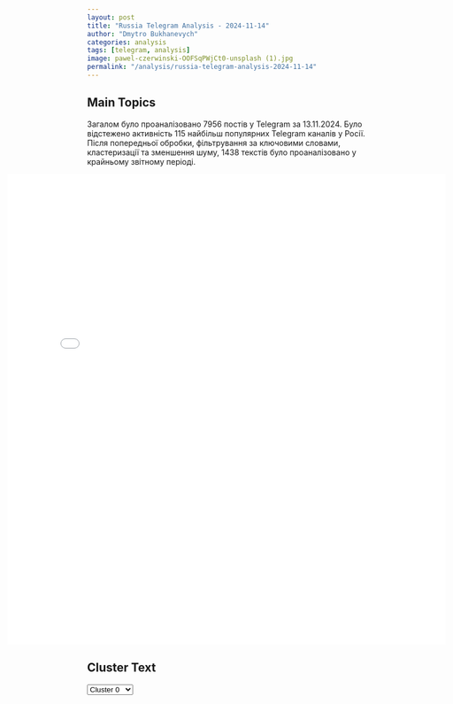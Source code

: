 ```yaml
---
layout: post
title: "Russia Telegram Analysis - 2024-11-14"
author: "Dmytro Bukhanevych"
categories: analysis
tags: [telegram, analysis]
image: pawel-czerwinski-OOFSqPWjCt0-unsplash (1).jpg
permalink: "/analysis/russia-telegram-analysis-2024-11-14"
---
```


<style>
    /* Adjusting iframe-container styles */
    .wide-iframe-container {
        width: calc(100% + 30vw);  /* Extending the width */
        margin-left: -15vw;       /* Negative margin to push to the left */
        overflow: hidden;         /* In case the iframe content spills over */
    }

    .wide-iframe-container iframe {
        width: 100%;  /* Making the iframe take the full width of its container */
        border: none; /* Removing any borders from the iframe */
    }

    /* Toggle mechanism */
    .hidden {
        display: none;
    }
    
    .show-content-target:checked + .show-content {
        display: block;
    }
</style>

<h2>Main Topics</h2>
<p>Загалом було проаналізовано 7956 постів у Telegram за 13.11.2024. Було відстежено активність 115 найбільш популярних Telegram каналів у Росії. Після попередньої обробки, фільтрування за ключовими словами, кластеризації та зменшення шуму, 1438 текстів було проаналізовано у крайньому звітному періоді.</p>
<!-- Embedding Main Plotly Visualization -->
<div class="wide-iframe-container">
    <iframe src="{{site.baseurl}}/visualizations/2024-11-14/fig_topics_time.html" height="850"></iframe>
</div>


<h2>Cluster Text</h2>

<!-- Dropdown to select a cluster -->
<select id="clusterSelector" onchange="displayClusterText()">
<option value="0">Cluster 0</option><option value="1">Cluster 1</option><option value="2">Cluster 2</option><option value="3">Cluster 3</option><option value="4">Cluster 4</option><option value="5">Cluster 5</option><option value="6">Cluster 6</option><option value="7">Cluster 7</option><option value="8">Cluster 8</option><option value="9">Cluster 9</option><option value="10">Cluster 10</option><option value="11">Cluster 11</option><option value="12">Cluster 12</option><option value="13">Cluster 13</option><option value="14">Cluster 14</option><option value="15">Cluster 15</option>
</select>

<!-- Display area for the selected cluster's text -->
<div id="clusterTextDisplay" class="hidden"></div>

<script type="text/javascript">
    var clusterDetails = {"0": "<b>Total Posts:</b> 22<br><b>Date:</b> 2024-11-13 17:45:07+00:00<br><b>Author:</b> ru2ch<br><b>Link:</b> https://t.me/s/ru2ch/127801<br><b>Subscribers:</b> 532813<br><b>Text:</b> \u0422\u0435\u043a\u0441\u0442: \u2757\ufe0f\u0423\u043a\u0440\u0430\u0438\u043d\u0430 \u043c\u043e\u0436\u0435\u0442 \u0440\u0430\u0437\u0440\u0430\u0431\u043e\u0442\u0430\u0442\u044c \u00ab\u043f\u0440\u0438\u043c\u0438\u0442\u0438\u0432\u043d\u0443\u044e\u00bb \u044f\u0434\u0435\u0440\u043d\u0443\u044e \u0431\u043e\u043c\u0431\u0443 \u0432 \u0442\u0435\u0447\u0435\u043d\u0438\u0435 \u043d\u0435\u0441\u043a\u043e\u043b\u044c\u043a\u0438\u0445 \u043c\u0435\u0441\u044f\u0446\u0435\u0432, \u0435\u0441\u043b\u0438 \u0422\u0440\u0430\u043c\u043f \u043f\u0440\u0435\u043a\u0440\u0430\u0442\u0438\u0442 \u043f\u043e\u0441\u0442\u0430\u0432\u043b\u044f\u0442\u044c \u0432\u043e\u0435\u043d\u043d\u0443\u044e \u043f\u043e\u043c\u043e\u0449\u044c \u2014 The Times \u0441\u043e \u0441\u0441\u044b\u043b\u043a\u043e\u0439 \u043d\u0430 \u041c\u0438\u043d\u043e\u0431\u043e\u0440\u043e\u043d\u044b \u0423\u043a\u0440\u0430\u0438\u043d\u044b", "1": "<b>Total Posts:</b> 399<br><b>Date:</b> 2024-11-13 09:02:35+00:00<br><b>Author:</b> lentachold<br><b>Link:</b> https://t.me/s/lentachold/78689<br><b>Subscribers:</b> 403913<br><b>Text:</b> \u0422\u0435\u043a\u0441\u0442: \u0415\u0449\u0435 \u0437\u0430\u044f\u0432\u043b\u0435\u043d\u0438\u044f \u041f\u0435\u0441\u043a\u043e\u0432\u0430:\u25aa\ufe0f \u041c\u043d\u0435\u043d\u0438\u0435 \u0440\u0435\u043b\u043e\u043a\u0430\u043d\u0442\u043e\u0432, \u043e\u0440\u0433\u0430\u043d\u0438\u0437\u0443\u044e\u0449\u0438\u0445 \u0434\u0435\u043c\u043e\u043d\u0441\u0442\u0440\u0430\u0446\u0438\u0438 \u0437\u0430\u00a0\u0440\u0443\u0431\u0435\u0436\u043e\u043c, \u043d\u0435\u00a0\u0432\u044b\u0437\u044b\u0432\u0430\u0435\u0442 \u0438\u043d\u0442\u0435\u0440\u0435\u0441\u0430. \u00ab\u041e\u043d\u0438 \u0447\u0443\u0434\u043e\u0432\u0438\u0449\u043d\u043e \u0438\u00a0\u043e\u043a\u043e\u043d\u0447\u0430\u0442\u0435\u043b\u044c\u043d\u043e \u043e\u0442\u043e\u0440\u0432\u0430\u043d\u044b \u043e\u0442\u00a0\u0420\u043e\u0441\u0441\u0438\u0438\u00bb;\u25aa\ufe0f \u0412\u0421\u00a0\u0420\u0424\u00a0\u043e\u0447\u0435\u043d\u044c \u0431\u0435\u0440\u0435\u0436\u043d\u043e \u043e\u0442\u043d\u043e\u0441\u044f\u0442\u0441\u044f \u043a\u00a0\u0433\u0440\u0430\u0436\u0434\u0430\u043d\u0441\u043a\u043e\u043c\u0443 \u043d\u0430\u0441\u0435\u043b\u0435\u043d\u0438\u044e \u0423\u043a\u0440\u0430\u0438\u043d\u044b, \u0432\u00a0\u043e\u0442\u043b\u0438\u0447\u0438\u0435 \u043e\u0442\u00a0\u0412\u0421\u0423;\u25aa\ufe0f \u00ab\u0421\u043f\u0435\u0446\u043e\u043f\u0435\u0440\u0430\u0446\u0438\u044f\u00bb \u0438\u0434\u0435\u0442 \u043f\u043e\u043b\u043d\u044b\u043c \u0445\u043e\u0434\u043e\u043c, \u0435\u0435\u00a0\u0434\u0438\u043d\u0430\u043c\u0438\u043a\u0430 \u0432\u0435\u0441\u044c\u043c\u0430 \u0432\u044b\u0441\u043e\u043a\u0430\u044f;\u25aa\ufe0f \u0420\u0430\u0437\u043c\u0435\u0449\u0435\u043d\u0438\u0435 \u043a\u043e\u043c\u043f\u043b\u0435\u043a\u0441\u0430 \u041f\u0420\u041e \u0432\u00a0\u041f\u043e\u043b\u044c\u0448\u0435\u00a0\u2014 \u044d\u0442\u043e \u043f\u0440\u043e\u0434\u0432\u0438\u0436\u0435\u043d\u0438\u0435 \u0432\u043e\u0435\u043d\u043d\u043e\u0439 \u0438\u043d\u0444\u0440\u0430\u0441\u0442\u0440\u0443\u043a\u0442\u0443\u0440\u044b \u0421\u0428\u0410 \u043a\u00a0\u0420\u0424, \u043f\u043e\u043f\u044b\u0442\u043a\u0430 \u0441\u0434\u0435\u0440\u0436\u0430\u0442\u044c \u0435\u0435\u00a0\u043f\u043e\u0442\u0435\u043d\u0446\u0438\u0430\u043b;\u25aa\ufe0f \u0420\u0430\u0437\u043c\u0435\u0449\u0435\u043d\u0438\u0435 \u043a\u043e\u043c\u043f\u043b\u0435\u043a\u0441\u0430 \u041f\u0420\u041e \u0432\u00a0\u041f\u043e\u043b\u044c\u0448\u0435 \u0432\u0435\u0434\u0435\u0442 \u043a\u00a0\u043f\u0440\u0438\u043d\u044f\u0442\u0438\u044e \u0441\u043e\u043e\u0442\u0432\u0435\u0442\u0441\u0442\u0432\u0443\u044e\u0449\u0438\u0445 \u043c\u0435\u0440 \u0420\u043e\u0441\u0441\u0438\u0435\u0439 \u0434\u043b\u044f \u043e\u0431\u0435\u0441\u043f\u0435\u0447\u0435\u043d\u0438\u044f \u043f\u0430\u0440\u0438\u0442\u0435\u0442\u0430.", "2": "<b>Total Posts:</b> 18<br><b>Date:</b> 2024-11-13 09:32:04+00:00<br><b>Author:</b> ostashkonews<br><b>Link:</b> https://t.me/s/OstashkoNews/161140<br><b>Subscribers:</b> 387391<br><b>Text:</b> \u0422\u0435\u043a\u0441\u0442: \ud83c\uddfa\ud83c\uddf8\ud83c\uddf5\ud83c\uddf1 \u0410\u043c\u0435\u0440\u0438\u043a\u0430\u043d\u0441\u043a\u0430\u044f \u0431\u0430\u0437\u0430 \u041f\u0420\u041e \u0432 \u043f\u043e\u043b\u044c\u0441\u043a\u043e\u043c \u0420\u0435\u0434\u0437\u0438\u043a\u043e\u0432\u043e \u043d\u0435\u0434\u0430\u043b\u0435\u043a\u043e \u043e\u0442 \u0433\u0440\u0430\u043d\u0438\u0446\u044b \u0420\u0424 \u043e\u0444\u0438\u0446\u0438\u0430\u043b\u044c\u043d\u043e \u043e\u0442\u043a\u0440\u043e\u0435\u0442\u0441\u044f \u0441\u0435\u0433\u043e\u0434\u043d\u044f\u0412 \u0446\u0435\u0440\u0435\u043c\u043e\u043d\u0438\u0438 \u043e\u0442\u043a\u0440\u044b\u0442\u0438\u044f \u043f\u0440\u0438\u043c\u0435\u0442 \u0443\u0447\u0430\u0441\u0442\u0438\u0435 \u043f\u0440\u0435\u0437\u0438\u0434\u0435\u043d\u0442 \u041f\u043e\u043b\u044c\u0448\u0438 \u0410\u043d\u0434\u0436\u0435\u0439 \u0414\u0443\u0434\u0430, \u0441\u043e\u043e\u0431\u0449\u0430\u0435\u0442 Top War. \u041e\u0442\u043c\u0435\u0447\u0430\u0435\u0442\u0441\u044f, \u0447\u0442\u043e Aegis \u0441\u0442\u0430\u043d\u0435\u0442 \u043f\u0435\u0440\u0432\u043e\u0439 \u043f\u0440\u043e\u0442\u0438\u0432\u043e\u0440\u0430\u043a\u0435\u0442\u043d\u043e\u0439 \u0430\u043c\u0435\u0440\u0438\u043a\u0430\u043d\u0441\u043a\u043e\u0439 \u0431\u0430\u0437\u043e\u0439 \u043d\u0430 \u0442\u0435\u0440\u0440\u0438\u0442\u043e\u0440\u0438\u0438 \u041f\u043e\u043b\u044c\u0448\u0438.\u2716\ufe0f \u0413\u043b\u0430\u0432\u0430 \u041c\u0418\u0414 \u041f\u043e\u043b\u044c\u0448\u0438 \u0420\u0430\u0434\u043e\u0441\u043b\u0430\u0432 \u0421\u0438\u043a\u043e\u0440\u0441\u043a\u0438\u0439 \u0437\u0430\u044f\u0432\u043b\u044f\u043b, \u0447\u0442\u043e \u0430\u043c\u0435\u0440\u0438\u043a\u0430\u043d\u0441\u043a\u0430\u044f \u0431\u0430\u0437\u0430 \u041f\u0420\u041e, \u043a\u043e\u0442\u043e\u0440\u0430\u044f \u043d\u0430\u0445\u043e\u0434\u0438\u0442\u0441\u044f \u0432 165 \u043a\u0438\u043b\u043e\u043c\u0435\u0442\u0440\u0430\u0445 \u043e\u0442 \u0440\u043e\u0441\u0441\u0438\u0439\u0441\u043a\u043e\u0439 \u0433\u0440\u0430\u043d\u0438\u0446\u044b, \u043d\u0443\u0436\u043d\u0430 \u0434\u043b\u044f \u043b\u0438\u043a\u0432\u0438\u0434\u0430\u0446\u0438\u0438 \u043d\u0435 \u0442\u043e\u043b\u044c\u043a\u043e \u0438\u0440\u0430\u043d\u0441\u043a\u0438\u0445, \u043d\u043e \u0438 \u0440\u043e\u0441\u0441\u0438\u0439\u0441\u043a\u0438\u0445 \u0440\u0430\u043a\u0435\u0442.\ud83c\uddf7\ud83c\uddfa \u0412 \u041a\u0440\u0435\u043c\u043b\u0435 \u0441\u043e\u0447\u043b\u0438 \u0440\u0430\u0437\u043c\u0435\u0449\u0435\u043d\u0438\u0435 \u041f\u0420\u041e \u0432 \u041f\u043e\u043b\u044c\u0448\u0435 \u043f\u0440\u043e\u0434\u0432\u0438\u0436\u0435\u043d\u0438\u0435\u043c \u0432\u043e\u0435\u043d\u043d\u043e\u0439 \u0438\u043d\u0444\u0440\u0430\u0441\u0442\u0440\u0443\u043a\u0442\u0443\u0440\u044b \u0421\u0428\u0410 \u043a \u0420\u0424 \u0438 \u043f\u043e\u043f\u044b\u0442\u043a\u043e\u0439 \u0441\u0434\u0435\u0440\u0436\u0430\u0442\u044c \u0435\u0435 \u043f\u043e\u0442\u0435\u043d\u0446\u0438\u0430\u043b. \u041f\u0435\u0441\u043a\u043e\u0432 \u043e\u0442\u043c\u0435\u0442\u0438\u043b, \u0447\u0442\u043e \u044d\u0442\u043e \u0432\u0435\u0434\u0435\u0442 \u043a \u043f\u0440\u0438\u043d\u044f\u0442\u0438\u044e \u0441\u043e\u043e\u0442\u0432\u0435\u0442\u0441\u0442\u0432\u0443\u044e\u0449\u0438\u0445 \u043c\u0435\u0440 \u0420\u043e\u0441\u0441\u0438\u0435\u0439.\ud83d\udcdd \u00ab\u0412\u043b\u0430\u0434\u0438\u043c\u0438\u0440 \u041f\u0443\u0442\u0438\u043d \u0432\u0451\u043b \u043f\u0435\u0440\u0435\u0433\u043e\u0432\u043e\u0440\u044b \u0435\u0449\u0451 \u043f\u0440\u0438 \u0414\u0436\u043e\u0440\u0434\u0436\u0435 \u0411\u0443\u0448\u0435 \u043c\u043b\u0430\u0434\u0448\u0435\u043c, \u0433\u0434\u0435 \u0432\u044b\u0440\u0430\u0436\u0430\u043b \u043e\u0431\u0435\u0441\u043f\u043e\u043a\u043e\u0435\u043d\u043d\u043e\u0441\u0442\u044c \u043f\u043e \u0441\u043e\u0437\u0434\u0430\u043d\u0438\u044e \u0421\u0428\u0410 \u043f\u043e\u0437\u0438\u0446\u0438\u043e\u043d\u043d\u044b\u0445 \u0440\u0430\u0439\u043e\u043d\u043e\u0432 \u041f\u0420\u041e \u0432 \u0415\u0432\u0440\u043e\u043f\u0435. \u041c\u044b \u043d\u0430\u0441\u0442\u0430\u0438\u0432\u0430\u043b\u0438 \u043d\u0430 \u0442\u043e\u043c, \u0447\u0442\u043e \u0441\u043b\u043e\u0432\u0430 \u0430\u043c\u0435\u0440\u0438\u043a\u0430\u043d\u0446\u0435\u0432 \u043e \u0442\u043e\u043c, \u0447\u0442\u043e \u043f\u043e\u0434\u043e\u0431\u043d\u044b\u0435 \u043c\u0435\u0440\u044b, \u043d\u0430\u043f\u0440\u0430\u0432\u043b\u0435\u043d\u044b \u043f\u0440\u043e\u0442\u0438\u0432 \u0438\u0440\u0430\u043d\u0441\u043a\u043e\u0439 \u044d\u0444\u0435\u043c\u0435\u0440\u043d\u043e\u0439 \u0443\u0433\u0440\u043e\u0437\u044b \u2013 \u043b\u043e\u0436\u044c\u00bb, \u2013 \u0441\u043a\u0430\u0437\u0430\u043b \u043e\u043d.\u2757\ufe0f \u0411\u0430\u0437\u0430 \u0431\u0443\u0434\u0435\u0442 \u043f\u043e\u0434\u0447\u0438\u043d\u044f\u0442\u044c\u0441\u044f \u043a\u043e\u043c\u0430\u043d\u0434\u043e\u0432\u0430\u043d\u0438\u044e \u0441\u0438\u043b\u0430\u043c\u0438 \u0421\u0428\u0410 \u0432 \u0415\u0432\u0440\u043e\u043f\u0435. \u0410\u043d\u0430\u043b\u043e\u0433\u0438\u0447\u043d\u044b\u0439 \u043a\u043e\u043c\u043f\u043b\u0435\u043a\u0441 \u0440\u0430\u043d\u0435\u0435 \u0431\u044b\u043b \u0440\u0430\u0437\u0432\u0435\u0440\u043d\u0443\u0442 \u0432 \u0440\u0443\u043c\u044b\u043d\u0441\u043a\u043e\u043c \u0414\u0435\u0432\u0435\u0441\u0435\u043b\u0443. \u041e\u0441\u0442\u0430\u0448\u043a\u043e! \u0412\u0430\u0436\u043d\u043e\u0435 | \u043f\u043e\u0434\u043f\u0438\u0448\u0438\u0441\u044c | #\u0432\u0430\u0436\u043d\u043e\u0435", "3": "<b>Total Posts:</b> 315<br><b>Date:</b> 2024-11-13 06:25:02+00:00<br><b>Author:</b> solovievlive<br><b>Link:</b> https://t.me/s/SolovievLive/294848<br><b>Subscribers:</b> 1311888<br><b>Text:</b> \u0422\u0435\u043a\u0441\u0442: \u0413\u043b\u0430\u0432\u043d\u043e\u0435 \u043e\u0431 \u0430\u0442\u0430\u043a\u0430\u0445 \u0432\u0440\u0430\u0436\u0435\u0441\u043a\u0438\u0445 \u0411\u041f\u041b\u0410 \u043d\u0430 \u0440\u043e\u0441\u0441\u0438\u0439\u0441\u043a\u0438\u0435 \u0440\u0435\u0433\u0438\u043e\u043d\u044b:\ud83d\udfe5\u0421\u0440\u0435\u0434\u0441\u0442\u0432\u0430 \u041f\u0412\u041e \u0443\u043d\u0438\u0447\u0442\u043e\u0436\u0438\u043b\u0438 29 \u0443\u043a\u0440\u0430\u0438\u043d\u0441\u043a\u0438\u0445 \u0411\u041f\u041b\u0410 \u0441\u0430\u043c\u043e\u043b\u0435\u0442\u043d\u043e\u0433\u043e \u0442\u0438\u043f\u0430 \u043d\u0430\u0434 \u041a\u0443\u0440\u0441\u043a\u043e\u0439, \u0411\u0435\u043b\u0433\u043e\u0440\u043e\u0434\u0441\u043a\u043e\u0439, \u0422\u0432\u0435\u0440\u0441\u043a\u043e\u0439, \u0411\u0440\u044f\u043d\u0441\u043a\u043e\u0439, \u041f\u0435\u043d\u0437\u0435\u043d\u0441\u043a\u043e\u0439 \u0438 \u0412\u043e\u0440\u043e\u043d\u0435\u0436\u0441\u043a\u043e\u0439 \u043e\u0431\u043b\u0430\u0441\u0442\u044f\u043c\u0438;\ud83d\udfe5\u041c\u0435\u0441\u0442\u043e \u043f\u0430\u0434\u0435\u043d\u0438\u044f \u0442\u0440\u0435\u0445 \u0431\u0435\u0441\u043f\u0438\u043b\u043e\u0442\u043d\u0438\u043a\u043e\u0432 \u043e\u0431\u043d\u0430\u0440\u0443\u0436\u0438\u043b\u0438 \u0432 \u043b\u0435\u0441\u043d\u043e\u043c \u043c\u0430\u0441\u0441\u0438\u0432\u0435 \u043f\u043e\u0441\u0435\u043b\u043a\u0430 \u041c\u043e\u043d\u0442\u0430\u0436\u043d\u044b\u0439 \u0432 \u041f\u0435\u043d\u0437\u0435. \u0411\u0435\u0437 \u043f\u043e\u0441\u0442\u0440\u0430\u0434\u0430\u0432\u0448\u0438\u0445;\ud83d\udfe5\u041f\u044f\u0442\u044c \u0443\u043a\u0440\u0430\u0438\u043d\u0441\u043a\u0438\u0445 \u0411\u041f\u041b\u0410 \u0441\u0430\u043c\u043e\u043b\u0435\u0442\u043d\u043e\u0433\u043e \u0442\u0438\u043f\u0430 \u0443\u043d\u0438\u0447\u0442\u043e\u0436\u0438\u043b\u0438 \u0441\u0438\u043b\u044b \u041f\u0412\u041e \u043d\u0430\u0434 \u0411\u0440\u044f\u043d\u0441\u043a\u043e\u0439 \u043e\u0431\u043b\u0430\u0441\u0442\u044c\u044e, \u043f\u043e\u0441\u0442\u0440\u0430\u0434\u0430\u0432\u0448\u0438\u0445 \u0438 \u0440\u0430\u0437\u0440\u0443\u0448\u0435\u043d\u0438\u0439 \u043d\u0435\u0442;\ud83d\udfe5\u041f\u0440\u0438 \u043f\u0430\u0434\u0435\u043d\u0438\u0438 \u043e\u0431\u043b\u043e\u043c\u043a\u043e\u0432 \u0411\u041f\u041b\u0410 \u043d\u0435\u0437\u043d\u0430\u0447\u0438\u0442\u0435\u043b\u044c\u043d\u044b\u0435 \u043f\u043e\u0432\u0440\u0435\u0436\u0434\u0435\u043d\u0438\u044f \u043f\u043e\u043b\u0443\u0447\u0438\u043b\u043e \u043d\u0435\u043f\u0440\u043e\u0438\u0437\u0432\u043e\u0434\u0441\u0442\u0432\u0435\u043d\u043d\u043e\u0435 \u0437\u0434\u0430\u043d\u0438\u0435 \u043f\u0440\u0435\u0434\u043f\u0440\u0438\u044f\u0442\u0438\u044f \u0432 \u043f\u0440\u0438\u0433\u043e\u0440\u043e\u0434\u0435 \u0412\u043e\u0440\u043e\u043d\u0435\u0436\u0430, \u0441\u043e\u043e\u0431\u0449\u0438\u043b \u0433\u0443\u0431\u0435\u0440\u043d\u0430\u0442\u043e\u0440 \u0440\u0435\u0433\u0438\u043e\u043d\u0430.", "4": "<b>Total Posts:</b> 29<br><b>Date:</b> 2024-11-13 20:24:24+00:00<br><b>Author:</b> solovievlive<br><b>Link:</b> https://t.me/s/SolovievLive/294992<br><b>Subscribers:</b> 1311888<br><b>Text:</b> \u0422\u0435\u043a\u0441\u0442: \u0414\u043e\u043d\u0430\u043b\u044c\u0434 \u0422\u0440\u0430\u043c\u043f \u043f\u0440\u0435\u0434\u043b\u043e\u0436\u0438\u043b \u0422\u0443\u043b\u0441\u0438 \u0413\u0430\u0431\u0431\u0430\u0440\u0434 \u043d\u0430 \u043f\u043e\u0441\u0442 \u0434\u0438\u0440\u0435\u043a\u0442\u043e\u0440\u0430 \u041d\u0430\u0446\u0438\u043e\u043d\u0430\u043b\u044c\u043d\u043e\u0439 \u0440\u0430\u0437\u0432\u0435\u0434\u043a\u0438 \u0421\u0428\u0410.  \u041e\u0431 \u044d\u0442\u043e\u043c \u0433\u043e\u0432\u043e\u0440\u0438\u0442\u0441\u044f \u0432 \u0437\u0430\u044f\u0432\u043b\u0435\u043d\u0438\u0438, \u0440\u0430\u0441\u043f\u0440\u043e\u0441\u0442\u0440\u0430\u043d\u0435\u043d\u043d\u043e\u043c \u043f\u0435\u0440\u0435\u0445\u043e\u0434\u043d\u043e\u0439 \u043a\u043e\u043c\u0430\u043d\u0434\u043e\u0439 \u0440\u0435\u0441\u043f\u0443\u0431\u043b\u0438\u043a\u0430\u043d\u0446\u0430.\u0422\u0443\u043b\u0441\u0438 \u0413\u0430\u0431\u0431\u0430\u0440\u0434 \u0435\u0449\u0435 \u043d\u0435\u0441\u043a\u043e\u043b\u044c\u043a\u043e \u043b\u0435\u0442 \u043d\u0430\u0437\u0430\u0434 \u0432\u0445\u043e\u0434\u0438\u043b\u0430 \u0432 \u0414\u0435\u043c\u043e\u043a\u0440\u0430\u0442\u0438\u0447\u0435\u0441\u043a\u0443\u044e \u043f\u0430\u0440\u0442\u0438\u044e, \u043e\u0434\u043d\u0430\u043a\u043e \u0441\u043e\u0431\u044b\u0442\u0438\u044f \u043d\u0430 \u0423\u043a\u0440\u0430\u0438\u043d\u0435 \u0441\u0442\u0430\u043b\u0438 \u0434\u043b\u044f \u043d\u0435\u0435 \u0442\u043e\u0447\u043a\u043e\u0439 \u043d\u0435\u0432\u043e\u0437\u0432\u0440\u0430\u0442\u0430. \u0423\u0431\u0435\u0436\u0434\u0435\u043d\u043d\u0430\u044f \u043f\u0430\u0446\u0438\u0444\u0438\u0441\u0442\u043a\u0430, \u0441\u043b\u0443\u0436\u0438\u0432\u0448\u0430\u044f \u0432 \u0418\u0440\u0430\u043a\u0435, \u043d\u0435 \u0441\u043c\u043e\u0433\u043b\u0430 \u043c\u0438\u0440\u0438\u0442\u044c\u0441\u044f \u0441 \u043f\u043e\u043b\u0438\u0442\u0438\u043a\u043e\u0439 \u0411\u0430\u0439\u0434\u0435\u043d\u0430.", "5": "<b>Total Posts:</b> 39<br><b>Date:</b> 2024-11-13 20:18:01+00:00<br><b>Author:</b> kontext_channel<br><b>Link:</b> https://t.me/s/kontext_channel/44241<br><b>Subscribers:</b> 912977<br><b>Text:</b> \u0422\u0435\u043a\u0441\u0442: \ud83d\udcf8 \u0424\u043e\u0442\u043e \u0438 \u0432\u0438\u0434\u0435\u043e \u0434\u043d\u044f: \u0414\u043e\u043d\u0430\u043b\u044c\u0434 \u0422\u0440\u0430\u043c\u043f \u0438 \u0414\u0436\u043e \u0411\u0430\u0439\u0434\u0435\u043d \u0432\u0441\u0442\u0440\u0435\u0442\u0438\u043b\u0438\u0441\u044c \u0432 \u0411\u0435\u043b\u043e\u043c \u0434\u043e\u043c\u0435  \u0414\u0435\u0439\u0441\u0442\u0432\u0443\u044e\u0449\u0438\u0439 \u043f\u0440\u0435\u0437\u0438\u0434\u0435\u043d\u0442 \u0421\u0428\u0410 \u043f\u0440\u0438\u043d\u044f\u043b \u0438\u0437\u0431\u0440\u0430\u043d\u043d\u043e\u0433\u043e \u0433\u043b\u0430\u0432\u0443 \u0433\u043e\u0441\u0443\u0434\u0430\u0440\u0441\u0442\u0432\u0430 \u0432 \u041e\u0432\u0430\u043b\u044c\u043d\u043e\u043c \u043a\u0430\u0431\u0438\u043d\u0435\u0442\u0435, \u043f\u043e\u043f\u0440\u0438\u0432\u0435\u0442\u0441\u0442\u0432\u043e\u0432\u0430\u043b \u0435\u0433\u043e \u0438 \u043f\u043e\u0437\u0434\u0440\u0430\u0432\u0438\u043b \u0441 \u043f\u043e\u0431\u0435\u0434\u043e\u0439 \u043d\u0430 \u0432\u044b\u0431\u043e\u0440\u0430\u0445, \u043f\u043e\u0441\u043b\u0435 \u0447\u0435\u0433\u043e \u043e\u043d\u0438 \u043e\u0431\u043c\u0435\u043d\u044f\u043b\u0438\u0441\u044c \u0440\u0443\u043a\u043e\u043f\u043e\u0436\u0430\u0442\u0438\u044f\u043c\u0438. \u0411\u0430\u0439\u0434\u0435\u043d \u043f\u043e\u043e\u0431\u0435\u0449\u0430\u043b \u0422\u0440\u0430\u043c\u043f\u0443, \u0447\u0442\u043e \u043e\u0431\u0435\u0441\u043f\u0435\u0447\u0438\u0442 \u043f\u043b\u0430\u0432\u043d\u0443\u044e \u043f\u0435\u0440\u0435\u0434\u0430\u0447\u0443 \u0432\u043b\u0430\u0441\u0442\u0438 \u0441\u043b\u0435\u0434\u0443\u044e\u0449\u0435\u0439 \u0430\u0434\u043c\u0438\u043d\u0438\u0441\u0442\u0440\u0430\u0446\u0438\u0438 \u0421\u0428\u0410. \u0412 \u043e\u0442\u0432\u0435\u0442 \u0422\u0440\u0430\u043c\u043f \u043e\u0442\u043c\u0435\u0442\u0438\u043b, \u0447\u0442\u043e \u00ab\u043f\u043e\u043b\u0438\u0442\u0438\u043a\u0430 \u2014 \u044d\u0442\u043e \u0436\u0435\u0441\u0442\u043a\u0438\u0439 \u0438 \u0447\u0430\u0441\u0442\u043e \u2014 \u043d\u0435 \u043e\u0447\u0435\u043d\u044c \u043f\u0440\u0438\u044f\u0442\u043d\u044b\u0439 \u043c\u0438\u0440, \u043d\u043e \u0441\u0435\u0433\u043e\u0434\u043d\u044f \u0437\u0434\u0435\u0441\u044c \u0432\u0441\u0435 \u043f\u0440\u0435\u043a\u0440\u0430\u0441\u043d\u043e\u00bb, \u0434\u043e\u0431\u0430\u0432\u0438\u0432, \u0447\u0442\u043e \u0446\u0435\u043d\u0438\u0442 \u044d\u0442\u043e", "6": "<b>Total Posts:</b> 28<br><b>Date:</b> 2024-11-13 17:02:06+00:00<br><b>Author:</b> petrovtel<br><b>Link:</b> https://t.me/s/petrovtel/61163<br><b>Subscribers:</b> 563866<br><b>Text:</b> \u0422\u0435\u043a\u0441\u0442: \u0422\u0440\u0430\u043c\u043f \u0441\u043a\u043e\u0440\u043e \u043d\u0430\u0437\u043d\u0430\u0447\u0438\u0442 \u0441\u043f\u0435\u0446\u043f\u043e\u0441\u043b\u0430\u043d\u043d\u0438\u043a\u0430 \u043f\u043e \u0423\u043a\u0440\u0430\u0438\u043d\u0435 \u0434\u043b\u044f \u043f\u0440\u043e\u0432\u0435\u0434\u0435\u043d\u0438\u044f \u043f\u0435\u0440\u0435\u0433\u043e\u0432\u043e\u0440\u043e\u0432 \u043f\u043e \u0437\u0430\u0432\u0435\u0440\u0448\u0435\u043d\u0438\u044e \u043a\u043e\u043d\u0444\u043b\u0438\u043a\u0442\u0430 \u2014 Fox News.\u041a\u041a \ud83d\udc00", "7": "<b>Total Posts:</b> 32<br><b>Date:</b> 2024-11-13 10:50:06+00:00<br><b>Author:</b> wargonzo<br><b>Link:</b> https://t.me/s/wargonzo/23130<br><b>Subscribers:</b> 1007919<br><b>Text:</b> \u0422\u0435\u043a\u0441\u0442: \u26a1\ufe0f\u041f\u0440\u0430\u0432\u0438\u0442\u0435\u043b\u044c\u0441\u0442\u0432\u043e \u0420\u0424 \u0431\u0443\u0434\u0435\u0442 \u043e\u043f\u0440\u0435\u0434\u0435\u043b\u044f\u0442\u044c \u0432\u044b\u043f\u043b\u0430\u0442\u0443 \u0437\u0430 \u0440\u0430\u043d\u0435\u043d\u0438\u0435 \u0432 \u0437\u0430\u0432\u0438\u0441\u0438\u043c\u043e\u0441\u0442\u0438 \u043e\u0442 \u0442\u044f\u0436\u0435\u0441\u0442\u0438 \u0443\u0432\u0435\u0447\u044c\u044f\u26a1\ufe0f \u0412\u043b\u0430\u0434\u0438\u043c\u0438\u0440 \u041f\u0443\u0442\u0438\u043d \u043f\u043e\u0434\u043f\u0438\u0441\u0430\u043b \u0443\u043a\u0430\u0437 \u043e \u0434\u0438\u0444\u0444\u0435\u0440\u0435\u043d\u0446\u0438\u0430\u0446\u0438\u0438 \u0435\u0434\u0438\u043d\u043e\u0432\u0440\u0435\u043c\u0435\u043d\u043d\u044b\u0445 \u0432\u044b\u043f\u043b\u0430\u0442 \u043e\u0442\u0434\u0435\u043b\u044c\u043d\u044b\u043c \u043a\u0430\u0442\u0435\u0433\u043e\u0440\u0438\u044f\u043c \u043b\u0438\u0446 \u0432 \u0437\u0430\u0432\u0438\u0441\u0438\u043c\u043e\u0441\u0442\u0438 \u043e\u0442 \u0442\u044f\u0436\u0435\u0441\u0442\u0438 \u0443\u0432\u0435\u0447\u0438\u0439 (\u0434\u043e 3 \u043c\u043b\u043d. \u0440\u0443\u0431\u043b\u0435\u0439).\u0421 \u0441\u0435\u0433\u043e\u0434\u043d\u044f\u0448\u043d\u0435\u0433\u043e \u0434\u043d\u044f, \u0441\u043e\u0433\u043b\u0430\u0441\u043d\u043e \u0443\u043a\u0430\u0437\u0443, \u0441\u0443\u043c\u043c\u0430 \u0432\u044b\u043f\u043b\u0430\u0442\u044b \u0431\u0443\u0434\u0435\u0442 \u043d\u0430\u043f\u0440\u044f\u043c\u0443\u044e \u0437\u0430\u0432\u0438\u0441\u0435\u0442\u044c \u043e\u0442 \u0441\u0442\u0435\u043f\u0435\u043d\u0438 \u0442\u044f\u0436\u0435\u0441\u0442\u0438 \u0443\u0432\u0435\u0447\u044c\u044f (\u0440\u0430\u043d\u0435\u043d\u0438\u044f, \u0442\u0440\u0430\u0432\u043c\u044b, \u043a\u043e\u043d\u0442\u0443\u0437\u0438\u0438).\u041d\u0430\u043f\u043e\u043c\u043d\u0438\u043c, \u043d\u0430 \u043f\u0440\u043e\u0448\u043b\u043e\u0439 \u043d\u0435\u0434\u0435\u043b\u0435 \u0432 \u041c\u041e \u0420\u0424 \u043f\u043e\u0434\u043d\u0438\u043c\u0430\u043b\u0441\u044f \u0432\u043e\u043f\u0440\u043e\u0441 \u043f\u0435\u0440\u0435\u0441\u043c\u043e\u0442\u0440\u0430 \u043f\u043e\u0434\u0445\u043e\u0434\u0430 \u043a \u0444\u043e\u0440\u043c\u0435 \u043a\u043e\u043c\u043f\u0435\u043d\u0441\u0430\u0446\u0438\u0438, \u043a\u043e\u0442\u043e\u0440\u0430\u044f \u0440\u0430\u043d\u044c\u0448\u0435 \u043d\u0435 \u0443\u0447\u0438\u0442\u044b\u0432\u0430\u043b\u0430 \u0438\u043d\u0434\u0438\u0432\u0438\u0434\u0443\u0430\u043b\u044c\u043d\u044b\u0435 \u043e\u0431\u0441\u0442\u043e\u044f\u0442\u0435\u043b\u044c\u0441\u0442\u0432\u0430 \u0438 \u0441\u0435\u0440\u044c\u0435\u0437\u043d\u043e\u0441\u0442\u044c \u043f\u043e\u043b\u0443\u0447\u0435\u043d\u043d\u044b\u0445 \u0440\u0430\u043d\u0435\u043d\u0438\u0439.@wargonzo", "8": "<b>Total Posts:</b> 38<br><b>Date:</b> 2024-11-13 13:38:07+00:00<br><b>Author:</b> zhest_belgorod<br><b>Link:</b> https://t.me/s/zhest_belgorod/51884<br><b>Subscribers:</b> 685390<br><b>Text:</b> \u0422\u0435\u043a\u0441\u0442: \u2757\ufe0f\u0412\u0421\u0423 \u0430\u0442\u0430\u043a\u043e\u0432\u0430\u043b\u0438 \u0428\u0435\u0431\u0435\u043a\u0438\u043d\u0441\u043a\u0438\u0439 \u043c\u0443\u043d\u0438\u0446\u0438\u043f\u0430\u043b\u044c\u043d\u044b\u0439 \u043e\u043a\u0440\u0443\u0433. \u041f\u0440\u0435\u0434\u0432\u0430\u0440\u0438\u0442\u0435\u043b\u044c\u043d\u043e, \u043f\u043e\u0441\u0442\u0440\u0430\u0434\u0430\u0432\u0448\u0438\u0445 \u043d\u0435\u0442.\u00ab\u0412 \u0433\u043e\u0440\u043e\u0434\u0435 \u0428\u0435\u0431\u0435\u043a\u0438\u043d\u043e \u0432 \u0440\u0435\u0437\u0443\u043b\u044c\u0442\u0430\u0442\u0435 \u043f\u0440\u0438\u043b\u0451\u0442\u0430 \u0441\u043d\u0430\u0440\u044f\u0434\u0430 \u0432 \u0442\u0440\u0451\u0445 \u0436\u0438\u043b\u044b\u0445 \u0434\u043e\u043c\u0430\u0445 \u043f\u043e\u0432\u0440\u0435\u0436\u0434\u0435\u043d\u044b \u043a\u0440\u043e\u0432\u043b\u0438, \u043e\u0441\u0442\u0435\u043a\u043b\u0435\u043d\u0438\u0435, \u0430 \u0442\u0430\u043a\u0436\u0435 \u043d\u0430\u0434\u0432\u043e\u0440\u043d\u0430\u044f \u043f\u043e\u0441\u0442\u0440\u043e\u0439\u043a\u0430 \u0438 \u0434\u0435\u0442\u0441\u043a\u0430\u044f \u043f\u043b\u043e\u0449\u0430\u0434\u043a\u0430.\u00a0\u0412 \u0441\u0435\u043b\u0435 \u041d\u043e\u0432\u0430\u044f \u0422\u0430\u0432\u043e\u043b\u0436\u0430\u043d\u043a\u0430 \u0432\u0441\u043b\u0435\u0434\u0441\u0442\u0432\u0438\u0435 \u0441\u0431\u0440\u043e\u0441\u0430 \u0432\u0437\u0440\u044b\u0432\u043d\u043e\u0433\u043e \u0443\u0441\u0442\u0440\u043e\u0439\u0441\u0442\u0432\u0430 \u0441 \u0411\u041f\u041b\u0410 \u0432\u044b\u0431\u0438\u0442\u044b \u043e\u043a\u043d\u0430, \u043f\u0440\u043e\u0431\u0438\u0442\u0430 \u043a\u0440\u044b\u0448\u0430 \u0438 \u043f\u043e\u0441\u0435\u0447\u0451\u043d \u0437\u0430\u0431\u043e\u0440 \u0447\u0430\u0441\u0442\u043d\u043e\u0433\u043e \u0434\u043e\u043c\u043e\u0432\u043b\u0430\u0434\u0435\u043d\u0438\u044f\u00bb, \u2014 \u0441\u043e\u043e\u0431\u0449\u0438\u043b \u0433\u0443\u0431\u0435\u0440\u043d\u0430\u0442\u043e\u0440.\u2755 \u0416\u0435\u0441\u0442\u044c \u0411\u0435\u043b\u0433\u043e\u0440\u043e\u0434 - \u043f\u043e\u0434\u043f\u0438\u0441\u0430\u0442\u044c\u0441\u044f", "9": "<b>Total Posts:</b> 35<br><b>Date:</b> 2024-11-13 07:11:47+00:00<br><b>Author:</b> varlamov_news<br><b>Link:</b> https://t.me/s/varlamov_news/55791<br><b>Subscribers:</b> 1224357<br><b>Text:</b> \u0422\u0435\u043a\u0441\u0442: \u0421\u0443\u0434 \u0432 \u0421\u0428\u0410 \u043f\u0440\u0438\u0433\u043e\u0432\u043e\u0440\u0438\u043b \u043a 15 \u0433\u043e\u0434\u0430\u043c \u0442\u044e\u0440\u044c\u043c\u044b 22-\u043b\u0435\u0442\u043d\u0435\u0433\u043e \u0432\u043e\u0435\u043d\u043d\u043e\u0441\u043b\u0443\u0436\u0430\u0449\u0435\u0433\u043e \u041d\u0430\u0446\u0438\u043e\u043d\u0430\u043b\u044c\u043d\u043e\u0439 \u0433\u0432\u0430\u0440\u0434\u0438\u0438 \u0412\u0412\u0421 \u0414\u0436\u0435\u043a\u0430 \u0422\u0435\u0439\u0448\u0435\u0439\u0440\u0443, \u043e\u0431\u0432\u0438\u043d\u044f\u0435\u043c\u043e\u0433\u043e \u0432 \u0441\u043b\u0438\u0432\u0435 \u0441\u0435\u043a\u0440\u0435\u0442\u043d\u043e\u0439 \u0438\u043d\u0444\u043e\u0440\u043c\u0430\u0446\u0438\u0438 \u041f\u0435\u043d\u0442\u0430\u0433\u043e\u043d\u0430 \u0447\u0435\u0440\u0435\u0437 Discord \u2014 CNN\u041f\u043e \u0432\u0435\u0440\u0441\u0438\u0438 \u0430\u043c\u0435\u0440\u0438\u043a\u0430\u043d\u0441\u043a\u0438\u0445 \u0432\u043b\u0430\u0441\u0442\u0435\u0439, \u0422\u0435\u0439\u0448\u0435\u0439\u0440\u0430 \u0441 \u0444\u0435\u0432\u0440\u0430\u043b\u044f 2022 \u0433\u043e\u0434\u0430 \u043f\u043e \u043c\u0430\u0440\u0442 2023-\u0433\u043e \u0432\u044b\u043a\u043b\u0430\u0434\u044b\u0432\u0430\u043b \u0441\u0435\u043a\u0440\u0435\u0442\u043d\u044b\u0435 \u0434\u043e\u043a\u0443\u043c\u0435\u043d\u0442\u044b \u041f\u0435\u043d\u0442\u0430\u0433\u043e\u043d\u0430 \u0432 \u0447\u0430\u0442\u0435 \u0432 Discord \u043d\u0430 600 \u0443\u0447\u0430\u0441\u0442\u043d\u0438\u043a\u043e\u0432, \u0447\u0442\u043e\u0431\u044b \u043f\u0440\u043e\u0438\u0437\u0432\u0435\u0441\u0442\u0438 \u0432\u043f\u0435\u0447\u0430\u0442\u043b\u0435\u043d\u0438\u0435 \u043d\u0430 \u0434\u0440\u0443\u0437\u0435\u0439. \u041e\u043d \u0441\u043b\u0438\u043b \u0432 \u0442\u043e\u043c \u0447\u0438\u0441\u043b\u0435 \u0438\u043d\u0444\u043e\u0440\u043c\u0430\u0446\u0438\u044e \u043e \u043f\u043e\u0441\u0442\u0430\u0432\u043a\u0430\u0445 \u0442\u0435\u0445\u043d\u0438\u043a\u0438 \u0412\u0421\u0423 \u0438 \u043f\u0435\u0440\u0435\u0434\u0432\u0438\u0436\u0435\u043d\u0438\u0438 \u0443\u043a\u0440\u0430\u0438\u043d\u0441\u043a\u0438\u0445 \u0432\u043e\u0439\u0441\u043a. \u041e\u0431\u0432\u0438\u043d\u0435\u043d\u0438\u0435 \u043f\u0440\u043e\u0441\u0438\u043b\u043e \u043f\u0440\u0438\u0433\u043e\u0432\u043e\u0440\u0438\u0442\u044c \u0422\u0435\u0439\u0448\u0435\u0439\u0440\u0443 \u043a 17 \u0433\u043e\u0434\u0430\u043c \u0442\u044e\u0440\u044c\u043c\u044b, \u043d\u0430\u0441\u0442\u0430\u0438\u0432\u0430\u044f, \u0447\u0442\u043e \u043e\u043d \u043d\u0435\u0441\u0435\u0442 \u043e\u0442\u0432\u0435\u0442\u0441\u0442\u0432\u0435\u043d\u043d\u043e\u0441\u0442\u044c \u0437\u0430 \u043e\u0434\u043d\u0443 \u0438\u0437 \u0441\u0430\u043c\u044b\u0445 \u0437\u043d\u0430\u0447\u0438\u0442\u0435\u043b\u044c\u043d\u044b\u0445 \u0443\u0447\u0435\u0442\u0435\u043a \u0440\u0430\u0437\u0432\u0435\u0434\u044b\u0432\u0430\u0442\u0435\u043b\u044c\u043d\u043e\u0439 \u0438\u043d\u0444\u043e\u0440\u043c\u0430\u0446\u0438\u0438 \u0432 \u0438\u0441\u0442\u043e\u0440\u0438\u0438 \u0421\u0428\u0410, \u043a\u043e\u0442\u043e\u0440\u0430\u044f \u043f\u043e\u0441\u0442\u0430\u0432\u0438\u043b\u0430 \u043f\u043e\u0434 \u0443\u0433\u0440\u043e\u0437\u0443 \u0432\u043e\u0435\u043d\u043d\u043e\u0441\u043b\u0443\u0436\u0430\u0449\u0438\u0445 \u0438 \u0438\u0441\u043f\u043e\u0440\u0442\u0438\u043b\u0430 \u043e\u0442\u043d\u043e\u0448\u0435\u043d\u0438\u044f \u0441\u0442\u0440\u0430\u043d\u044b \u0441 \u0441\u043e\u044e\u0437\u043d\u0438\u043a\u0430\u043c\u0438. \u041e\u0431\u0432\u0438\u043d\u044f\u0435\u043c\u044b\u0439 \u043f\u0440\u0438\u0437\u043d\u0430\u043b \u0432\u0438\u043d\u0443.", "10": "<b>Total Posts:</b> 21<br><b>Date:</b> 2024-11-13 11:25:02+00:00<br><b>Author:</b> cbpub<br><b>Link:</b> https://t.me/s/Cbpub/55915<br><b>Subscribers:</b> 617203<br><b>Text:</b> \u0422\u0435\u043a\u0441\u0442: \u0413\u043e\u0441\u0434\u0443\u043c\u0430 \u043f\u0440\u0438\u043d\u044f\u043b\u0430 \u0437\u0430\u043a\u043e\u043d \u043e \u0448\u0442\u0440\u0430\u0444\u0430\u0445 \u0434\u043e 60 \u043c\u0438\u043b\u043b\u0438\u043e\u043d\u043e\u0432 \u0440\u0443\u0431\u043b\u0435\u0439 \u0437\u0430 \u043f\u043e\u0434\u0434\u0435\u043b\u043a\u0443 \u0434\u043e\u043a\u0443\u043c\u0435\u043d\u0442\u043e\u0432 \u0441 \u0446\u0435\u043b\u044c\u044e \u043e\u0440\u0433\u0430\u043d\u0438\u0437\u0430\u0446\u0438\u0438 \u043d\u0435\u0437\u0430\u043a\u043e\u043d\u043d\u043e\u0439 \u043c\u0438\u0433\u0440\u0430\u0446\u0438\u0438\u041d\u0435\u043b\u0435\u0433\u0430\u043b\u044b \u0432\u0441\u0435", "11": "<b>Total Posts:</b> 118<br><b>Date:</b> 2024-11-13 05:33:15+00:00<br><b>Author:</b> meduzalive<br><b>Link:</b> https://t.me/s/meduzalive/116639<br><b>Subscribers:</b> 1276319<br><b>Text:</b> \u0422\u0435\u043a\u0441\u0442: \u0422\u0440\u0430\u043c\u043f \u043d\u0430\u0437\u043d\u0430\u0447\u0438\u043b \u041c\u0430\u0441\u043a\u0430 \u0433\u043b\u0430\u0432\u043e\u0439 \u043d\u043e\u0432\u043e\u0433\u043e \u0434\u0435\u043f\u0430\u0440\u0442\u0430\u043c\u0435\u043d\u0442\u0430 \u044d\u0444\u0444\u0435\u043a\u0442\u0438\u0432\u043d\u043e\u0441\u0442\u0438 \u043f\u0440\u0430\u0432\u0438\u0442\u0435\u043b\u044c\u0441\u0442\u0432\u0430. \u041f\u043e\u0441\u0442 \u0433\u043b\u0430\u0432\u044b \u041f\u0435\u043d\u0442\u0430\u0433\u043e\u043d\u0430 \u043e\u043d\u00a0\u043f\u0440\u0435\u0434\u043b\u043e\u0436\u0438\u043b \u0432\u0435\u0434\u0443\u0449\u0435\u043c\u0443 Fox News\u0414\u043e\u043d\u0430\u043b\u044c\u0434 \u0422\u0440\u0430\u043c\u043f \u043e\u0431\u044a\u044f\u0432\u0438\u043b \u043e \u0441\u0432\u043e\u0438\u0445 \u043f\u043b\u0430\u043d\u0430\u0445 \u0432 \u0441\u043e\u0446\u0441\u0435\u0442\u0438 Truth Social. \u0418\u043b\u043e\u043d\u0443 \u041c\u0430\u0441\u043a\u0443 \u0438 \u0431\u0438\u0437\u043d\u0435\u0441\u043c\u0435\u043d\u0443 \u0412\u0438\u0432\u0435\u043a\u0443 \u0420\u0430\u043c\u0430\u0441\u0432\u0430\u043c\u0438, \u043a\u043e\u0442\u043e\u0440\u044b\u0439 \u0431\u044b\u043b \u0441\u043e\u043f\u0435\u0440\u043d\u0438\u043a\u043e\u043c \u0422\u0440\u0430\u043c\u043f\u0430 \u043d\u0430 \u043f\u0440\u0430\u0439\u043c\u0435\u0440\u0438\u0437, \u0438\u0437\u0431\u0440\u0430\u043d\u043d\u044b\u0439 \u043f\u0440\u0435\u0437\u0438\u0434\u0435\u043d\u0442 \u0421\u0428\u0410 \u043f\u0440\u0435\u0434\u043b\u043e\u0436\u0438\u043b \u0432\u043e\u0437\u0433\u043b\u0430\u0432\u0438\u0442\u044c \u043d\u043e\u0432\u044b\u0439 \u0434\u0435\u043f\u0430\u0440\u0442\u0430\u043c\u0435\u043d\u0442 \u044d\u0444\u0444\u0435\u043a\u0442\u0438\u0432\u043d\u043e\u0441\u0442\u0438 \u0433\u043e\u0441\u0443\u0434\u0430\u0440\u0441\u0442\u0432\u0435\u043d\u043d\u043e\u0433\u043e \u0443\u043f\u0440\u0430\u0432\u043b\u0435\u043d\u0438\u044f (DOGE). \u041f\u043e \u043c\u043d\u0435\u043d\u0438\u044e \u0422\u0440\u0430\u043c\u043f\u0430, \u041c\u0430\u0441\u043a \u0438 \u0420\u0430\u043c\u0430\u0441\u0432\u0430\u043c\u0438 \u00ab\u043f\u0440\u043e\u043b\u043e\u0436\u0430\u0442 \u043f\u0443\u0442\u044c \u043a\u00a0\u0434\u0435\u043c\u043e\u043d\u0442\u0430\u0436\u0443 \u043f\u0440\u0430\u0432\u0438\u0442\u0435\u043b\u044c\u0441\u0442\u0432\u0435\u043d\u043d\u043e\u0439 \u0431\u044e\u0440\u043e\u043a\u0440\u0430\u0442\u0438\u0438 \u0438 \u0441\u043e\u043a\u0440\u0430\u0449\u0435\u043d\u0438\u044e \u0440\u0430\u0441\u0442\u043e\u0447\u0438\u0442\u0435\u043b\u044c\u043d\u044b\u0445 \u0440\u0430\u0441\u0445\u043e\u0434\u043e\u0432\u00bb. \u0422\u0430\u043a\u0436\u0435 \u0438\u0437\u0431\u0440\u0430\u043d\u043d\u044b\u0439 \u043f\u0440\u0435\u0437\u0438\u0434\u0435\u043d\u0442 \u0421\u0428\u0410 \u043f\u0440\u0435\u0434\u043b\u043e\u0436\u0438\u043b \u0434\u043e\u043b\u0436\u043d\u043e\u0441\u0442\u044c \u0433\u043b\u0430\u0432\u044b \u041f\u0435\u043d\u0442\u0430\u0433\u043e\u043d\u0430 \u0432\u0435\u0434\u0443\u0449\u0435\u043c\u0443 Fox News \u0438\u00a0\u0432\u0435\u0442\u0435\u0440\u0430\u043d\u0443 \u0430\u0440\u043c\u0438\u0438 \u041f\u0438\u0442\u0443 \u0425\u0435\u0433\u0441\u0435\u0442\u0443, \u0441\u043b\u0443\u0436\u0438\u0432\u0448\u0435\u043c\u0443 \u043d\u0430\u00a0\u0431\u0430\u0437\u0435 \u0432\u00a0\u0413\u0443\u0430\u043d\u0442\u0430\u043d\u0430\u043c\u043e, \u0418\u0440\u0430\u043a\u0435 \u0438\u00a0\u0410\u0444\u0433\u0430\u043d\u0438\u0441\u0442\u0430\u043d\u0435. \u2014\u2014\u2014\u0414\u043e\u043d\u0430\u043b\u044c\u0434 \u0422\u0440\u0430\u043c\u043f \u0443\u0436\u0435 \u043d\u0430\u0447\u0430\u043b \u0444\u043e\u0440\u043c\u0438\u0440\u043e\u0432\u0430\u0442\u044c \u0441\u0432\u043e\u044e \u0430\u0434\u043c\u0438\u043d\u0438\u0441\u0442\u0440\u0430\u0446\u0438\u044e \u0438\u00a0\u043d\u0430\u0437\u0432\u0430\u043b \u043d\u0435\u043a\u043e\u0442\u043e\u0440\u044b\u0435 \u043a\u043b\u044e\u0447\u0435\u0432\u044b\u0435 \u0434\u043e\u043b\u0436\u043d\u043e\u0441\u0442\u0438 \u0432\u00a0\u043d\u0435\u0439. \u041a\u0442\u043e \u0437\u0430\u0439\u043c\u0435\u0442 \u044d\u0442\u0438 \u043f\u043e\u0441\u0442\u044b, \u0447\u0438\u0442\u0430\u0439\u0442\u0435 \u043f\u043e \u0441\u0441\u044b\u043b\u043a\u0435 (\u0438\u043b\u0438 \u0437\u0434\u0435\u0441\u044c \u0431\u0435\u0437 VPN).", "12": "<b>Total Posts:</b> 59<br><b>Date:</b> 2024-11-13 04:23:01+00:00<br><b>Author:</b> treugolniklpr<br><b>Link:</b> https://t.me/s/treugolniklpr/69737<br><b>Subscribers:</b> 676522<br><b>Text:</b> \u0422\u0435\u043a\u0441\u0442: \u0412\u043e\u0440\u043e\u043d\u0435\u0436\u0441\u043a\u0430\u044f \u043e\u0431\u043b\u0430\u0441\u0442\u044c \u041e\u0442\u0431\u043e\u0439 \u043e\u043f\u0430\u0441\u043d\u043e\u0441\u0442\u0438 \u0430\u0442\u0430\u043a\u0438 \u0411\u041f\u041b\u0410 \u0432 \u0440\u0435\u0433\u0438\u043e\u043d\u0435!", "13": "<b>Total Posts:</b> 36<br><b>Date:</b> 2024-11-13 10:01:28+00:00<br><b>Author:</b> itsdonetsk<br><b>Link:</b> https://t.me/s/itsdonetsk/213306<br><b>Subscribers:</b> 577211<br><b>Text:</b> \u0422\u0435\u043a\u0441\u0442: \u0412\u043b\u0430\u0441\u0442\u0438 \u0420\u0424 \u0432\u044b\u043f\u043e\u043b\u043d\u044f\u0442 \u0432\u0441\u0435 \u0432\u0437\u044f\u0442\u044b\u0435 \u043d\u0430 \u0441\u0435\u0431\u044f \u043e\u0431\u044f\u0437\u0430\u0442\u0435\u043b\u044c\u0441\u0442\u0432\u0430 \u043f\u043e \u043b\u044c\u0433\u043e\u0442\u043d\u043e\u0439 \u0438\u043f\u043e\u0442\u0435\u043a\u0435 \u0438 \u0434\u0440\u0443\u0433\u0438\u043c \u043f\u0440\u043e\u0433\u0440\u0430\u043c\u043c\u0430\u043c \u0432 \u0414\u041d\u0420, \u041b\u041d\u0420, \u0425\u0435\u0440\u0441\u043e\u043d\u0441\u043a\u043e\u0439 \u0438 \u0417\u0430\u043f\u043e\u0440\u043e\u0436\u0441\u043a\u043e\u0439 \u043e\u0431\u043b\u0430\u0441\u0442\u044f\u0445\"\u0412\u0441\u0435 \u043e\u0431\u044f\u0437\u0430\u0442\u0435\u043b\u044c\u0441\u0442\u0432\u0430 \u0433\u043e\u0441\u0443\u0434\u0430\u0440\u0441\u0442\u0432\u0430 \u043f\u043e \u0438\u043f\u043e\u0442\u0435\u043a\u0435 \u0431\u0443\u0434\u0443\u0442 \u0432\u044b\u043f\u043e\u043b\u043d\u0435\u043d\u044b. \u041d\u0435\u0437\u0430\u0432\u0438\u0441\u0438\u043c\u043e \u043e\u0442 \u0442\u043e\u0433\u043e, \u043a\u0430\u043a\u0430\u044f \u0431\u0430\u043d\u043a\u043e\u0432\u0441\u043a\u0430\u044f \u0441\u0442\u0430\u0432\u043a\u0430. \u0414\u043b\u044f \u043d\u0430\u0441 \u044d\u0442\u043e \u043e\u0447\u0435\u043d\u044c \u043d\u0435\u043f\u0440\u043e\u0441\u0442\u043e\u0435 \u0440\u0435\u0448\u0435\u043d\u0438\u0435, \u0431\u044e\u0434\u0436\u0435\u0442\u0443 \u043e\u043d\u043e \u043e\u0431\u0445\u043e\u0434\u0438\u0442\u0441\u044f \u0432 \u0441\u043e\u0442\u043d\u0438 \u043c\u0438\u043b\u043b\u0438\u0430\u0440\u0434\u043e\u0432 \u0440\u0443\u0431\u043b\u0435\u0439\", \u2013 \u0441\u043e\u043e\u0431\u0449\u0438\u043b \u0432\u0438\u0446\u0435-\u043f\u0440\u0435\u043c\u044c\u0435\u0440 \u0420\u0424 \u0425\u0443\u0441\u043d\u0443\u043b\u043b\u0438\u043d.\u041e\u043d \u0442\u0430\u043a\u0436\u0435 \u043f\u043e\u0434\u0447\u0435\u0440\u043a\u043d\u0443\u043b, \u0447\u0442\u043e \u043b\u044c\u0433\u043e\u0442\u043d\u0430\u044f \u043f\u0440\u043e\u0433\u0440\u0430\u043c\u043c\u0430 \u043f\u043e \u0438\u043f\u043e\u0442\u0435\u043a\u0435 \u043f\u043e\u0434 2% \u0432 \u0414\u041d\u0420, \u041b\u041d\u0420, \u0425\u0435\u0440\u0441\u043e\u043d\u0441\u043a\u043e\u0439 \u0438 \u0417\u0430\u043f\u043e\u0440\u043e\u0436\u0441\u043a\u043e\u0439 \u043e\u0431\u043b\u0430\u0441\u0442\u044f\u0445 \u0431\u0443\u0434\u0435\u0442 \u043f\u0440\u043e\u0434\u043e\u043b\u0436\u0435\u043d\u0430. \u0412 \u0447\u0438\u0441\u043b\u0435 \u0434\u0440\u0443\u0433\u0438\u0445 \u043f\u0440\u0438\u043e\u0440\u0438\u0442\u0435\u0442\u043d\u044b\u0445 \u043b\u044c\u0433\u043e\u0442\u043d\u044b\u0445 \u043f\u0440\u043e\u0433\u0440\u0430\u043c\u043c, \u043a\u043e\u0442\u043e\u0440\u044b\u0435 \u0431\u0443\u0434\u0443\u0442 \u0441\u043e\u0445\u0440\u0430\u043d\u0435\u043d\u044b,\u00a0\u2013 \u0441\u0435\u043c\u0435\u0439\u043d\u0430\u044f, IT-\u0438\u043f\u043e\u0442\u0435\u043a\u0430, \u0434\u0430\u043b\u044c\u043d\u0435\u0432\u043e\u0441\u0442\u043e\u0447\u043d\u0430\u044f.\u041f\u043e\u0434\u043f\u0438\u0441\u0430\u0442\u044c\u0441\u044f  |  \u041f\u0440\u0435\u0434\u043b\u043e\u0436\u0438\u0442\u044c \u043d\u043e\u0432\u043e\u0441\u0442\u044c", "14": "<b>Total Posts:</b> 17<br><b>Date:</b> 2024-11-13 08:52:22+00:00<br><b>Author:</b> bbbreaking<br><b>Link:</b> https://t.me/s/bbbreaking/193865<br><b>Subscribers:</b> 1818577<br><b>Text:</b> \u0422\u0435\u043a\u0441\u0442: \u26a1\ufe0f\u041f\u0440\u044f\u043c\u0430\u044f \u043b\u0438\u043d\u0438\u044f \u0438 \u0431\u043e\u043b\u044c\u0448\u0430\u044f \u043f\u0440\u0435\u0441\u0441-\u043a\u043e\u043d\u0444\u0435\u0440\u0435\u043d\u0446\u0438\u044f \u041f\u0443\u0442\u0438\u043d\u0430 \u043f\u0440\u043e\u0439\u0434\u0443\u0442 \u0432 \u0441\u043e\u0432\u043c\u0435\u0449\u0435\u043d\u043d\u043e\u043c \u0444\u043e\u0440\u043c\u0430\u0442\u0435 \u0432\u043e \u0432\u0442\u043e\u0440\u043e\u0439 \u043f\u043e\u043b\u043e\u0432\u0438\u043d\u0435 \u0434\u0435\u043a\u0430\u0431\u0440\u044f, \u0441\u043e\u043e\u0431\u0449\u0438\u043b \u041f\u0435\u0441\u043a\u043e\u0432.", "15": "<b>Total Posts:</b> 17<br><b>Date:</b> 2024-11-13 10:11:29+00:00<br><b>Author:</b> sheyhtamir1974<br><b>Link:</b> https://t.me/s/sheyhtamir1974/106492<br><b>Subscribers:</b> 467306<br><b>Text:</b> \u0422\u0435\u043a\u0441\u0442: \u00ab\u0415\u0441\u043b\u0438 \u0431\u044b \u0443 \u0420\u043e\u0441\u0441\u0438\u0438 \u043d\u0435 \u0431\u044b\u043b\u043e \u0431\u044b \u044f\u0434\u0435\u0440\u043d\u043e\u0433\u043e \u043e\u0440\u0443\u0436\u0438\u044f, \u043c\u044b \u0431\u044b \u0443\u0436\u0435 \u0431\u044b\u043b\u0438 \u0442\u0430\u043c \u0438 \u0432\u044b\u0448\u0432\u044b\u0440\u043d\u0443\u043b\u0438 \u0431\u044b \u0435\u0435 \u043e\u0442\u0442\u0443\u0434\u0430\u00bb\u00a0\u2014 \u043f\u0440\u0435\u0434\u0441\u0435\u0434\u0430\u0442\u0435\u043b\u044c \u0432\u043e\u0435\u043d\u043d\u043e\u0433\u043e \u043a\u043e\u043c\u0438\u0442\u0435\u0442\u0430 \u041d\u0410\u0422\u041e\u0418\u043c\u0435\u043d\u043d\u043e \u0442\u0430\u043a\u0438\u043c\u0438 \u0441\u043b\u043e\u0432\u0430\u043c\u0438 \u041d\u0410\u0422\u041e \u043e\u0444\u0438\u0446\u0438\u0430\u043b\u044c\u043d\u043e \u043e\u0442\u0432\u0435\u0442\u0438\u043b\u043e \u043f\u043e\u0447\u0435\u043c\u0443 \u043d\u0435 \u0432\u0432\u043e\u0434\u0438\u0442 \u0432\u043e\u0439\u0441\u043a\u0430 \u043d\u0430 \u0442\u0435\u0440\u0440\u0438\u0442\u043e\u0440\u0438\u044e \u0423\u043a\u0440\u0430\u0438\u043d\u044b.\u0412\u044b\u0448\u0432\u044b\u0440\u0438\u0432\u0430\u0442\u0435\u043b\u0438 \u043e\u0442\u0441\u043e\u0441\u0430\u043b\u0438 \u0431\u044b))"};

    function displayClusterText() {
        var selectedLabel = document.getElementById("clusterSelector").value;
        var details = clusterDetails[selectedLabel];
        var textDiv = document.getElementById("clusterTextDisplay");
        textDiv.innerHTML = '<p>' + details + '</p>';
        textDiv.classList.remove('hidden');
    }
</script>

